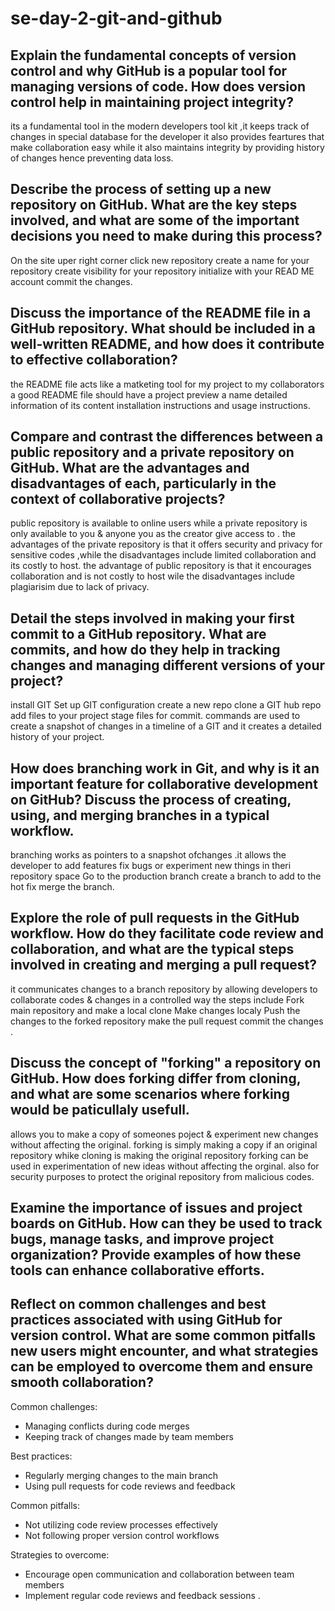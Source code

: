 # se-day-2-git-and-github
## Explain the fundamental concepts of version control and why GitHub is a popular tool for managing versions of code. How does version control help in maintaining project integrity?
its a fundamental tool in the modern developers tool kit ,it keeps track of changes in special database for the developer it also provides feartures that make collaboration easy while it also maintains integrity by providing history of changes hence preventing data loss.
## Describe the process of setting up a new repository on GitHub. What are the key steps involved, and what are some of the important decisions you need to make during this process?
On the site uper right corner click new repository
create a name for your repository 
create visibility for your repository 
initialize with your READ ME account
commit the changes.
## Discuss the importance of the README file in a GitHub repository. What should be included in a well-written README, and how does it contribute to effective collaboration?
the README file acts like a matketing tool for my project to my collaborators
a good README file should have 
a project preview
a name
detailed information of its content
installation instructions and usage instructions.

## Compare and contrast the differences between a public repository and a private repository on GitHub. What are the advantages and disadvantages of each, particularly in the context of collaborative projects?
public repository is available to online users while a private repository is only available to you & anyone you as the creator give access to .
the advantages of the private repository is that it offers security and privacy for sensitive codes ,while the disadvantages include limited collaboration and its costly to host.
the advantage of public repository is that it encourages collaboration and is not costly to host wile the disadvantages include plagiarisim due to lack of privacy.
## Detail the steps involved in making your first commit to a GitHub repository. What are commits, and how do they help in tracking changes and managing different versions of your project?
install GIT 
Set up GIT configuration 
create a new repo 
clone a GIT hub repo
add files to your project 
stage files for commit.
commands are used to create a snapshot of changes in a timeline of a GIT and it creates a detailed history of your project.

## How does branching work in Git, and why is it an important feature for collaborative development on GitHub? Discuss the process of creating, using, and merging branches in a typical workflow.
branching works as pointers to a snapshot ofchanges .it allows the developer to add features fix bugs or experiment new things in theri repository space 
Go to the production branch 
create a branch to add to the hot fix 
merge the branch.
## Explore the role of pull requests in the GitHub workflow. How do they facilitate code review and collaboration, and what are the typical steps involved in creating and merging a pull request?
it communicates changes to a branch repository by allowing developers to collaborate codes & changes in a controlled way
the steps include
Fork main repository and make a local clone
Make changes localy 
Push the changes to the forked repository 
make the pull request 
commit the changes .

## Discuss the concept of "forking" a repository on GitHub. How does forking differ from cloning, and what are some scenarios where forking would be paticullaly usefull.
allows you to make a copy of someones poject & experiment new changes without affecting the original.
forking is simply making a copy if an original repository whike cloning is making the original repository 
forking can be used in experimentation of new ideas without affecting the orginal.
also for security purposes to protect the original repository from malicious codes.

## Examine the importance of issues and project boards on GitHub. How can they be used to track bugs, manage tasks, and improve project organization? Provide examples of how these tools can enhance collaborative efforts.


## Reflect on common challenges and best practices associated with using GitHub for version control. What are some common pitfalls new users might encounter, and what strategies can be employed to overcome them and ensure smooth collaboration?

Common challenges:
- Managing conflicts during code merges
- Keeping track of changes made by team members

Best practices:
- Regularly merging changes to the main branch
- Using pull requests for code reviews and feedback

Common pitfalls:
- Not utilizing code review processes effectively
- Not following proper version control workflows

Strategies to overcome:
- Encourage open communication and collaboration between team members
- Implement regular code reviews and feedback sessions
  .


